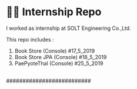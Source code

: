 # 👨‍💻 Internship Repo
I worked as internship at SOLT Engineering Co.,Ltd.</a>

This repo includes :
1. Book Store (Console) #17_5_2019
2. Book Store JPA (Console) #18_5_2019
3. PaePyoteThal (Console) #25_5_2019
<br>
##########################
